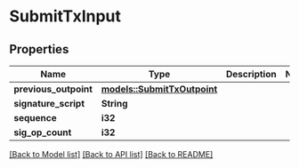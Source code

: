 # SubmitTxInput

## Properties

Name | Type | Description | Notes
------------ | ------------- | ------------- | -------------
**previous_outpoint** | [**models::SubmitTxOutpoint**](SubmitTxOutpoint.md) |  | 
**signature_script** | **String** |  | 
**sequence** | **i32** |  | 
**sig_op_count** | **i32** |  | 

[[Back to Model list]](../README.md#documentation-for-models) [[Back to API list]](../README.md#documentation-for-api-endpoints) [[Back to README]](../README.md)


